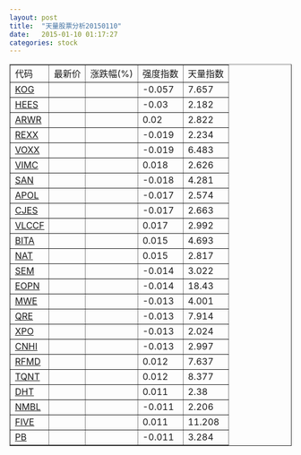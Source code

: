 ```yaml
---
layout: post
title:  "天量股票分析20150110"
date:   2015-01-10 01:17:27
categories: stock
---
```

<script type="text/javascript">
var stockList = []
stockList.push('gb_kog');
stockList.push('gb_hees');
stockList.push('gb_arwr');
stockList.push('gb_rexx');
stockList.push('gb_voxx');
stockList.push('gb_vimc');
stockList.push('gb_san');
stockList.push('gb_apol');
stockList.push('gb_cjes');
stockList.push('gb_vlccf');
stockList.push('gb_bita');
stockList.push('gb_nat');
stockList.push('gb_sem');
stockList.push('gb_eopn');
stockList.push('gb_mwe');
stockList.push('gb_qre');
stockList.push('gb_xpo');
stockList.push('gb_cnhi');
stockList.push('gb_rfmd');
stockList.push('gb_tqnt');
stockList.push('gb_dht');
stockList.push('gb_nmbl');
stockList.push('gb_five');
stockList.push('gb_pb');
</script>

<table border="1">
 <tr>
  <td>代码</td>
  <td>最新价</td>
  <td>涨跌幅(%)</td>
 <td>强度指数</td>
 <td>天量指数</td>
</tr>
  <tr id="kog"><td><a href="http://stock.finance.sina.com.cn/usstock/quotes/KOG.html" target="_blank">KOG</a></td><td></td><td></td><td>-0.057</td><td>7.657</td></tr>
  <tr id="hees"><td><a href="http://stock.finance.sina.com.cn/usstock/quotes/HEES.html" target="_blank">HEES</a></td><td></td><td></td><td>-0.03</td><td>2.182</td></tr>
  <tr id="arwr"><td><a href="http://stock.finance.sina.com.cn/usstock/quotes/ARWR.html" target="_blank">ARWR</a></td><td></td><td></td><td>0.02</td><td>2.822</td></tr>
  <tr id="rexx"><td><a href="http://stock.finance.sina.com.cn/usstock/quotes/REXX.html" target="_blank">REXX</a></td><td></td><td></td><td>-0.019</td><td>2.234</td></tr>
  <tr id="voxx"><td><a href="http://stock.finance.sina.com.cn/usstock/quotes/VOXX.html" target="_blank">VOXX</a></td><td></td><td></td><td>-0.019</td><td>6.483</td></tr>
  <tr id="vimc"><td><a href="http://stock.finance.sina.com.cn/usstock/quotes/VIMC.html" target="_blank">VIMC</a></td><td></td><td></td><td>0.018</td><td>2.626</td></tr>
  <tr id="san"><td><a href="http://stock.finance.sina.com.cn/usstock/quotes/SAN.html" target="_blank">SAN</a></td><td></td><td></td><td>-0.018</td><td>4.281</td></tr>
  <tr id="apol"><td><a href="http://stock.finance.sina.com.cn/usstock/quotes/APOL.html" target="_blank">APOL</a></td><td></td><td></td><td>-0.017</td><td>2.574</td></tr>
  <tr id="cjes"><td><a href="http://stock.finance.sina.com.cn/usstock/quotes/CJES.html" target="_blank">CJES</a></td><td></td><td></td><td>-0.017</td><td>2.663</td></tr>
  <tr id="vlccf"><td><a href="http://stock.finance.sina.com.cn/usstock/quotes/VLCCF.html" target="_blank">VLCCF</a></td><td></td><td></td><td>0.017</td><td>2.992</td></tr>
  <tr id="bita"><td><a href="http://stock.finance.sina.com.cn/usstock/quotes/BITA.html" target="_blank">BITA</a></td><td></td><td></td><td>0.015</td><td>4.693</td></tr>
  <tr id="nat"><td><a href="http://stock.finance.sina.com.cn/usstock/quotes/NAT.html" target="_blank">NAT</a></td><td></td><td></td><td>0.015</td><td>2.817</td></tr>
  <tr id="sem"><td><a href="http://stock.finance.sina.com.cn/usstock/quotes/SEM.html" target="_blank">SEM</a></td><td></td><td></td><td>-0.014</td><td>3.022</td></tr>
  <tr id="eopn"><td><a href="http://stock.finance.sina.com.cn/usstock/quotes/EOPN.html" target="_blank">EOPN</a></td><td></td><td></td><td>-0.014</td><td>18.43</td></tr>
  <tr id="mwe"><td><a href="http://stock.finance.sina.com.cn/usstock/quotes/MWE.html" target="_blank">MWE</a></td><td></td><td></td><td>-0.013</td><td>4.001</td></tr>
  <tr id="qre"><td><a href="http://stock.finance.sina.com.cn/usstock/quotes/QRE.html" target="_blank">QRE</a></td><td></td><td></td><td>-0.013</td><td>7.914</td></tr>
  <tr id="xpo"><td><a href="http://stock.finance.sina.com.cn/usstock/quotes/XPO.html" target="_blank">XPO</a></td><td></td><td></td><td>-0.013</td><td>2.024</td></tr>
  <tr id="cnhi"><td><a href="http://stock.finance.sina.com.cn/usstock/quotes/CNHI.html" target="_blank">CNHI</a></td><td></td><td></td><td>-0.013</td><td>2.997</td></tr>
  <tr id="rfmd"><td><a href="http://stock.finance.sina.com.cn/usstock/quotes/RFMD.html" target="_blank">RFMD</a></td><td></td><td></td><td>0.012</td><td>7.637</td></tr>
  <tr id="tqnt"><td><a href="http://stock.finance.sina.com.cn/usstock/quotes/TQNT.html" target="_blank">TQNT</a></td><td></td><td></td><td>0.012</td><td>8.377</td></tr>
  <tr id="dht"><td><a href="http://stock.finance.sina.com.cn/usstock/quotes/DHT.html" target="_blank">DHT</a></td><td></td><td></td><td>0.011</td><td>2.38</td></tr>
  <tr id="nmbl"><td><a href="http://stock.finance.sina.com.cn/usstock/quotes/NMBL.html" target="_blank">NMBL</a></td><td></td><td></td><td>-0.011</td><td>2.206</td></tr>
  <tr id="five"><td><a href="http://stock.finance.sina.com.cn/usstock/quotes/FIVE.html" target="_blank">FIVE</a></td><td></td><td></td><td>0.011</td><td>11.208</td></tr>
  <tr id="pb"><td><a href="http://stock.finance.sina.com.cn/usstock/quotes/PB.html" target="_blank">PB</a></td><td></td><td></td><td>-0.011</td><td>3.284</td></tr>
</table>
